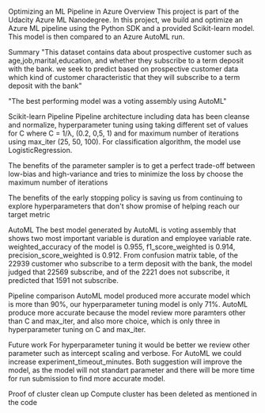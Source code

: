 Optimizing an ML Pipeline in Azure
Overview
This project is part of the Udacity Azure ML Nanodegree. In this project, we build and optimize an Azure ML pipeline using the Python SDK and a provided Scikit-learn model. This model is then compared to an Azure AutoML run.

Summary
"This dataset contains data about prospective customer such as age,job,marital,education, and whether they subscribe to a term deposit with the bank. we seek to predict based on prospective customer data which kind of customer characteristic that they will subscribe to a term deposit with the bank"

"The best performing model was a voting assembly using AutoML"

Scikit-learn Pipeline
Pipeline architecture including data has been cleanse and normalize, hyperparameter tuning using taking different set of values for C where C = 1/λ, (0.2, 0,5, 1) and for maximum number of iterations using max_iter (25, 50, 100). For classification algorithm, the model use LogisticRegression.

The benefits of the parameter sampler is to get a perfect trade-off between low-bias and high-variance and tries to minimize the loss by choose the maximum number of iterations

The benefits of the early stopping policy is saving us from continuing to explore hyperparameters that don't show promise of helping reach our target metric

AutoML
The best model generated by AutoML is voting assembly that shows two most important variable is duration and employee variable rate. weighted_accuracy of the model is 0.955, f1_score_weighted is 0.914, precision_score_weighted is 0.912. From confusion matrix table, of the 22939 customer who subscribe to a term deposit with the bank, the model judged that 22569 subscribe, and of the 2221 does not subscribe, it predicted that 1591 not subscribe.  

Pipeline comparison
AutoML model produced more accurate model which is more than 90%, our hyperparameter tuning model is only 71%. AutoML produce more accurate because the model review more paramters other than C and max_iter, and also more choice, which is only three in hyperparameter tuning on C and max_iter.

Future work
For hyperparameter tuning it would be better we review other parameter such as intercept scaling and verbose. For AutoML we could increase experiment_timeout_minutes. Both suggestion will improve the model, as the model will not standart parameter and there will be more time for run submission to find more accurate model.

Proof of cluster clean up
Compute cluster has been deleted as mentioned in the code
